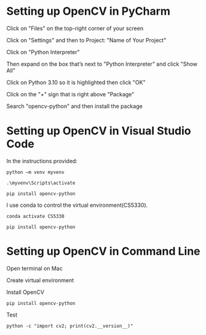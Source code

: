 # Setting up OpenCV in PyCharm

Click on "Files" on the top-right corner of your screen

Click on "Settings" and then to Project: "Name of Your Project"

Click on "Python Interpreter"

Then expand on the box that’s next to "Python Interpreter" and click "Show All"

Click on Python 3.10 so it is highlighted then click "OK"

Click on the "+" sign that is right above "Package"

Search "opencv-python" and then install the package

# Setting up OpenCV in Visual Studio Code

In the instructions provided:
```
python –m venv myvenv

.\myvenv\Scripts\activate

pip install opencv-python
```
I use conda to control the virtual environment(CS5330).
```
conda activate CS5330

pip install opencv-python
```
# Setting up OpenCV in Command Line
Open terminal on Mac

Create virtual environment

Install OpenCV
```
pip install opencv-python
```
Test
```
python -c "import cv2; print(cv2.__version__)"
```
